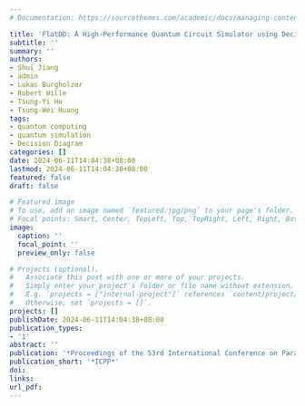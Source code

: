 ```yaml
---
# Documentation: https://sourcethemes.com/academic/docs/managing-content/

title: 'FlatDD: A High-Performance Quantum Circuit Simulator using Decision Diagram and Flat Array'
subtitle: ''
summary: ''
authors:
- Shui Jiang
- admin
- Lukas Burgholzer
- Robert Wille
- Tsung-Yi Ho
- Tsung-Wei Huang
tags:
- quantum computing
- quantum simulation
- Decision Diagram
categories: []
date: 2024-06-11T14:04:38+08:00
lastmod: 2024-06-11T14:04:38+08:00
featured: false
draft: false

# Featured image
# To use, add an image named `featured.jpg/png` to your page's folder.
# Focal points: Smart, Center, TopLeft, Top, TopRight, Left, Right, BottomLeft, Bottom, BottomRight.
image:
  caption: ''
  focal_point: ''
  preview_only: false

# Projects (optional).
#   Associate this post with one or more of your projects.
#   Simply enter your project's folder or file name without extension.
#   E.g. `projects = ["internal-project"]` references `content/project/deep-learning/index.md`.
#   Otherwise, set `projects = []`.
projects: []
publishDate: 2024-06-11T14:04:38+08:00
publication_types:
- '1'
abstract: ''
publication: '*Proceedings of the 53rd International Conference on Parallel Processing*'
publication_short: '*ICPP*'
doi: 
links:
url_pdf:
---
```

